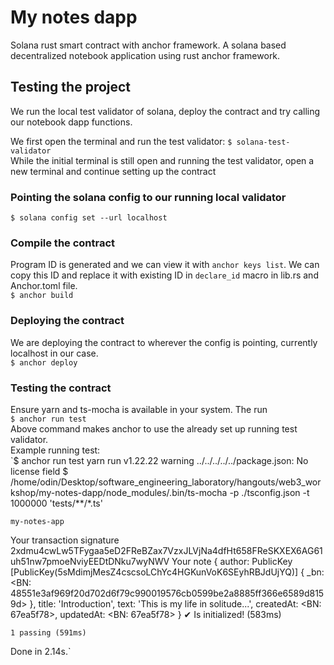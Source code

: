 # My notes dapp  
Solana rust smart contract with anchor framework. 
A solana based decentralized notebook application using rust anchor framework. 

## Testing the project  
We run the local test validator of solana, deploy the contract and try calling our notebook dapp 
functions.  

We first open the terminal and run the test validator:
`$ solana-test-validator`  
While the initial terminal is still open and running the test validator, open a new terminal and continue 
setting up the contract

### Pointing the solana config to our running local validator  
`$ solana config set --url localhost`  
### Compile the contract  
Program ID is generated and we can view it with `anchor keys list`. 
We can copy this ID and replace it with existing ID in `declare_id` macro in lib.rs and 
Anchor.toml file.  
`$ anchor build`  
### Deploying the contract  
We are deploying the contract to wherever the config is pointing, currently localhost in our case.  
`$ anchor deploy`  
### Testing the contract  
Ensure yarn and ts-mocha is available in your system. The run   
`$ anchor run test`  
Above command makes anchor to use the already set up running test validator.  
Example running test:  
`$ anchor run test 
  yarn run v1.22.22
  warning ../../../../../package.json: No license field
  $ /home/odin/Desktop/software_engineering_laboratory/hangouts/web3_workshop/my-notes-dapp/node_modules/.bin/ts-mocha -p ./tsconfig.json -t 1000000 'tests/**/*.ts'


    my-notes-app
  Your transaction signature 2xdmu4cwLw5TFygaa5eD2FReBZax7VzxJLVjNa4dfHt658FReSKXEX6AG61uh51nw7pmoeNviyEEDtDNku7wyNWV
  Your note {
    author: PublicKey [PublicKey(5sMdimjMesZ4cscsoLChYc4HGKunVoK6SEyhRBJdUjYQ)] {
      _bn: <BN: 48551e3af969f20d702d6f79c990019576cb0599be2a8885ff366e6589d8159d>
    },
    title: 'Introduction',
    text: 'This is my life in solitude...',
    createdAt: <BN: 67ea5f78>,
    updatedAt: <BN: 67ea5f78>
  }
      ✔ Is initialized! (583ms)


    1 passing (591ms)

  Done in 2.14s.`
